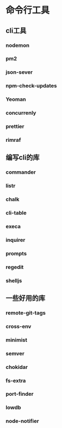 # 命令行工具

## cli工具

### nodemon

### pm2

### json-sever

### npm-check-updates

### Yeoman

### concurrenly

### prettier

### rimraf

## 编写cli的库

### commander

### listr

### chalk

### cli-table

### execa

### inquirer

### prompts

### regedit

### shelljs

## 一些好用的库

### remote-git-tags

### cross-env

### minimist

### semver

### chokidar

### fs-extra

### port-finder

### lowdb

### node-notifier
